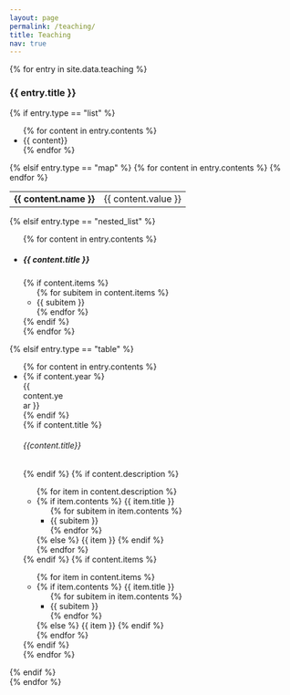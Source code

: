 ```yaml
---
layout: page
permalink: /teaching/
title: Teaching
nav: true
---
```


<div class="teaching">
    {% for entry in site.data.teaching %}
        <div class="card mt-3 p-3">
            <h3 class="card-title">{{ entry.title }}</h3>
            <div>
            {% if entry.type == "list" %}
                <ul class="card-text font-weight-light list-group list-group-flush">
                {% for content in entry.contents %}
                    <li class="list-group-item">{{ content}}</li>
                {% endfor %}
                </ul>
            {% elsif entry.type == "map" %}
                <table class="table table-sm table-borderless">
                    {% for content in entry.contents %}
                        <tr>
                            <td class="p-0 pr-2 font-weight-bold text-right"><b>{{ content.name }}</b></td>
                            <td class="p-0 pl-2 font-weight-light text-left">{{ content.value }}</td>
                        </tr>
                    {% endfor %}
                </table>
            {% elsif entry.type == "nested_list" %}
                <ul class="card-text font-weight-light list-group list-group-flush">
                {% for content in entry.contents %}
                    <li class="list-group-item">
                    <h5 class="font-italic">{{ content.title }}</h5>
                    {% if content.items %}
                        <ul class="subitems">
                                {% for subitem in content.items %}
                                    <li><span class="subitem">{{ subitem }}</span></li>
                                {% endfor %}
                                </ul>
                            {% endif %}
                    </li>
                {% endfor %}
                </ul>
            {% elsif entry.type == "table" %}
                <ul class="card-text font-weight-light list-group list-group-flush">
                {% for content in entry.contents %}
                    <li class="list-group-item">
                        <div class="row">
                            {% if content.year %}
                                <div class="col-xs-2 cl-sm-2 col-md-auto text-left" style="width: 75px;">
                                    <span class="badge font-weight-bold danger-color-dark text-uppercase align-middle" style="width: 75px;">
                                        {{ content.year }}
                                    </span>
                                </div>
                            {% endif %}
                            <div class="col-xs-10 cl-sm-10 col-md mt-2 mt-md-0">
                                {% if content.title %}
                                <h6 class="title font-weight-bold ml-1 ml-md-4">{{content.title}}</h6>
                                {% endif %}
                                {% if content.description %}
                                    <ul class="items">
                                        {% for item in content.description %}
                                            <li>
                                                {% if item.contents %}
                                                    <span class="item-title">{{ item.title }}</span>
                                                    <ul class="subitems">
                                                    {% for subitem in item.contents %}
                                                        <li><span class="subitem">{{ subitem }}</span></li>
                                                    {% endfor %}
                                                    </ul>
                                                {% else %}
                                                    <span class="item">{{ item }}</span>
                                                {% endif %}
                                            </li>
                                        {% endfor %}
                                    </ul>
                                {% endif %}
                                {% if content.items %}
                                    <ul class="items">
                                        {% for item in content.items %}
                                            <li>
                                                {% if item.contents %}
                                                    <span class="item-title">{{ item.title }}</span>
                                                    <ul class="subitems">
                                                    {% for subitem in item.contents %}
                                                        <li><span class="subitem">{{ subitem }}</span></li>
                                                    {% endfor %}
                                                    </ul>
                                                {% else %}
                                                    <span class="item">{{ item }}</span>
                                                {% endif %}
                                            </li>
                                        {% endfor %}
                                    </ul>
                                {% endif %}
                            </div>
                        </div>
                    </li>
                {% endfor %}
                </ul>
            {% endif %}
            </div>
        </div>
    {% endfor %}
</div>
